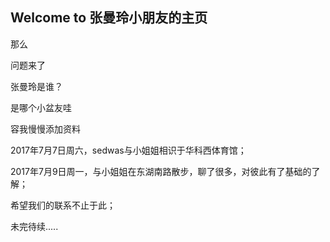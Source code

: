 ## Welcome to 张曼玲小朋友的主页

那么

问题来了

张曼玲是谁？

是哪个小盆友哇

容我慢慢添加资料

2017年7月7日周六，sedwas与小姐姐相识于华科西体育馆；

2017年7月9日周一，与小姐姐在东湖南路散步，聊了很多，对彼此有了基础的了解；

希望我们的联系不止于此；

未完待续.....










